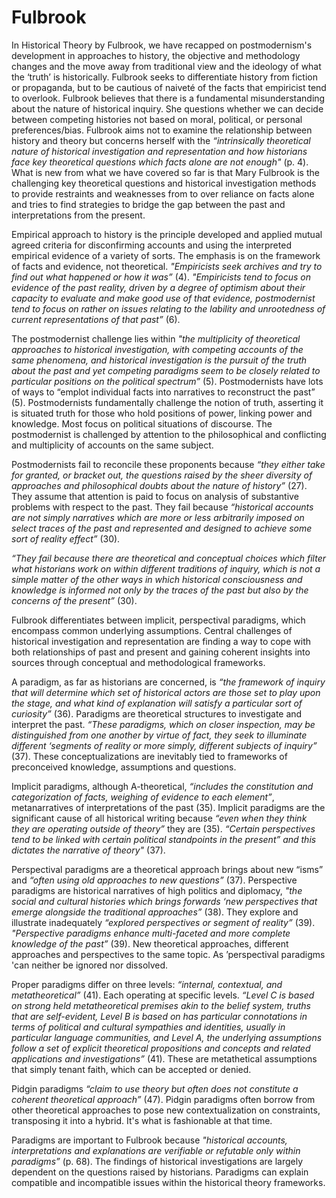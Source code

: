  # Fulbrook
In Historical Theory by Fulbrook, we have recapped on postmodernism's development in approaches to history, the objective and methodology changes and the move away from traditional view and the ideology of what the ‘truth’ is historically. Fulbrook seeks to differentiate history from fiction or propaganda, but to be cautious of naiveté of the facts that empiricist tend to overlook.  Fulbrook believes that there is a fundamental misunderstanding about the nature of historical inquiry. She questions whether we can decide between competing histories not based on moral, political, or personal preferences/bias. Fulbrook aims not to examine the relationship between history and theory but concerns herself with the *“intrinsically theoretical nature of historical investigation and representation and how historians face key theoretical questions which facts alone are not enough"* (p. 4). What is new from what we have covered so far is that Mary Fulbrook is the challenging key theoretical questions and historical investigation methods to provide restraints and weaknesses from to over reliance on facts alone and tries to find strategies to bridge the gap between the past and interpretations from the present.

Empirical approach to history is the principle developed and applied mutual agreed criteria for disconfirming accounts and using the interpreted empirical evidence of a variety of sorts. The emphasis is on the framework of facts and evidence, not theoretical. *"Empiricists seek archives and try to find out what happened or how it was”* (4). *"Empiricists tend to focus on evidence of the past reality, driven by a degree of optimism about their capacity to evaluate and make good use of that evidence, postmodernist tend to focus on rather on issues relating to the lability and unrootedness of current representations of that past”* (6). 

The postmodernist challenge lies within *"the multiplicity of theoretical approaches to historical investigation, with competing accounts of the same phenomena, and historical investigation is the pursuit of the truth about the past and yet competing paradigms seem to be closely related to particular positions on the political spectrum”* (5). Postmodernists have lots of ways to “emplot individual facts into narratives to reconstruct the past” (5). Postmodernists fundamentally challenge the notion of truth, asserting it is situated truth for those who hold positions of power, linking power and knowledge. Most focus on political situations of discourse. The postmodernist is challenged by attention to the philosophical and conflicting and multiplicity of accounts on the same subject.  

Postmodernists fail to reconcile these proponents because *“they either take for granted, or bracket out, the questions raised by the sheer diversity of approaches and philosophical doubts about the nature of history”* (27). They assume that attention is paid to focus on analysis of substantive problems with respect to the past. They fail because *“historical accounts are not simply narratives which are more or less arbitrarily imposed on select traces of the past and represented and designed to achieve some sort of reality effect”* (30). 

*“They fail because there are theoretical and conceptual choices which filter what historians work on within different traditions of inquiry, which is not a simple matter of the other ways in which historical consciousness and knowledge is informed not only by the traces of the past but also by the concerns of the present”* (30). 

Fulbrook differentiates between implicit, perspectival paradigms, which encompass common underlying assumptions. Central challenges of historical investigation and representation are finding a way to cope with both relationships of past and present and gaining coherent insights into sources through conceptual and methodological frameworks. 

A paradigm, as far as historians are concerned, is *“the framework of inquiry that will determine which set of historical actors are those set to play upon the stage, and what kind of explanation will satisfy a particular sort of curiosity”* (36). Paradigms are theoretical structures to investigate and interpret the past. *“These paradigms, which on closer inspection, may be distinguished from one another by virtue of fact, they seek to illuminate different ‘segments of reality or more simply, different subjects of inquiry”* (37). These conceptualizations are inevitably tied to frameworks of preconceived knowledge, assumptions and questions. 

Implicit paradigms, although A-theoretical, *“includes the constitution and categorization of facts, weighing of evidence to each element”*, metanarratives of interpretations of the past (35). Implicit paradigms are the significant cause of all historical writing because *“even when they think they are operating outside of theory”* they are (35). *“Certain perspectives tend to be linked with certain political standpoints in the present” and this dictates the narrative of theory"* (37). 

Perspectival paradigms are a theoretical approach brings about new “isms” and *“often using old approaches to new questions”* (37). Perspective paradigms are historical narratives of high politics and diplomacy, *"the social and cultural histories which brings forwards ‘new perspectives that emerge alongside the traditional approaches”* (38). They explore and illustrate inadequately *“explored perspectives or segment of reality”* (39). *"Perspective paradigms enhance multi-faceted and more complete knowledge of the past”* (39). New theoretical approaches, different approaches and perspectives to the same topic. As ’perspectival paradigms 'can neither be ignored nor dissolved. 

Proper paradigms differ on three levels: *“internal, contextual, and metatheoretical”* (41). Each operating at specific levels. *“Level C is based on strong held metatheoretical premises akin to the belief system, truths that are self-evident, Level B is based on has particular connotations in terms of political and cultural sympathies and identities, usually in particular language communities, and Level A, the underlying assumptions follow a set of explicit theoretical propositions and concepts and related applications and investigations”* (41). These are metathetical assumptions that simply tenant faith, which can be accepted or denied. 

Pidgin paradigms *“claim to use theory but often does not constitute a coherent theoretical approach”* (47). Pidgin paradigms often borrow from other theoretical approaches to pose new contextualization on constraints, transposing it into a hybrid. It's what is fashionable at that time. 

Paradigms are important to Fulbrook because *"historical accounts, interpretations and explanations are verifiable or refutable only within paradigms”* (p. 68). The findings of historical investigations are largely dependent on the questions raised by historians. Paradigms can explain compatible and incompatible issues within the historical theory frameworks.  

 

 